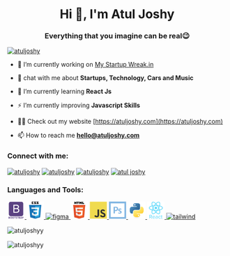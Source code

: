 <h1 align="center">Hi 👋, I'm Atul Joshy</h1>
<h3 align="center">Everything that you imagine can be real😉</h3>

<p align="left"> <a href="https://twitter.com/atuljoshy" target="blank"><img src="https://img.shields.io/twitter/follow/atuljoshy?logo=twitter&style=for-the-badge" alt="atuljoshy" /></a> </p>

- 🚀 I’m currently working on [My Startup Wreak.in](https://wreak.in)

- 💬 chat with me about **Startups, Technology, Cars and Music**

- 🌱 I’m currently learning **React Js**

- ⚡ I’m currently improving **Javascript Skills**

- 👨‍💻 Check out my website [https://atuljoshy.com](https://atuljoshy.com)

- 📫 How to reach me **hello@atuljoshy.com**

<h3 align="left">Connect with me:</h3>
<p align="left">
<a href="https://twitter.com/atuljoshy" target="blank"><img align="center" src="https://raw.githubusercontent.com/rahuldkjain/github-profile-readme-generator/master/src/images/icons/Social/twitter.svg" alt="atuljoshy" height="30" width="40" /></a>
<a href="https://linkedin.com/in/atuljoshy" target="blank"><img align="center" src="https://raw.githubusercontent.com/rahuldkjain/github-profile-readme-generator/master/src/images/icons/Social/linked-in-alt.svg" alt="atuljoshy" height="30" width="40" /></a>
<a href="https://instagram.com/atuljoshy" target="blank"><img align="center" src="https://raw.githubusercontent.com/rahuldkjain/github-profile-readme-generator/master/src/images/icons/Social/instagram.svg" alt="atuljoshy" height="30" width="40" /></a>
<a href="https://www.youtube.com/channel/UCJB-3TsW-szh2cTpgyI8lDA"target="blank"><img align="center" src="https://raw.githubusercontent.com/rahuldkjain/github-profile-readme-generator/master/src/images/icons/Social/youtube.svg" alt="atul joshy" height="30" width="40" /></a>
</p>

<h3 align="left">Languages and Tools:</h3>
<p align="left"> <a href="https://getbootstrap.com" target="_blank" rel="noreferrer"> <img src="https://raw.githubusercontent.com/devicons/devicon/master/icons/bootstrap/bootstrap-plain-wordmark.svg" alt="bootstrap" width="40" height="40"/> </a> <a href="https://www.w3schools.com/css/" target="_blank" rel="noreferrer"> <img src="https://raw.githubusercontent.com/devicons/devicon/master/icons/css3/css3-original-wordmark.svg" alt="css3" width="40" height="40"/> </a> <a href="https://www.figma.com/" target="_blank" rel="noreferrer"> <img src="https://www.vectorlogo.zone/logos/figma/figma-icon.svg" alt="figma" width="40" height="40"/> </a> <a href="https://www.w3.org/html/" target="_blank" rel="noreferrer"> <img src="https://raw.githubusercontent.com/devicons/devicon/master/icons/html5/html5-original-wordmark.svg" alt="html5" width="40" height="40"/> </a> <a href="https://developer.mozilla.org/en-US/docs/Web/JavaScript" target="_blank" rel="noreferrer"> <img src="https://raw.githubusercontent.com/devicons/devicon/master/icons/javascript/javascript-original.svg" alt="javascript" width="40" height="40"/> </a> <a href="https://www.photoshop.com/en" target="_blank" rel="noreferrer"> <img src="https://raw.githubusercontent.com/devicons/devicon/master/icons/photoshop/photoshop-line.svg" alt="photoshop" width="40" height="40"/> </a> <a href="https://www.python.org" target="_blank" rel="noreferrer"> <img src="https://raw.githubusercontent.com/devicons/devicon/master/icons/python/python-original.svg" alt="python" width="40" height="40"/> </a> <a href="https://reactjs.org/" target="_blank" rel="noreferrer"> <img src="https://raw.githubusercontent.com/devicons/devicon/master/icons/react/react-original-wordmark.svg" alt="react" width="40" height="40"/> </a> <a href="https://tailwindcss.com/" target="_blank" rel="noreferrer"> <img src="https://www.vectorlogo.zone/logos/tailwindcss/tailwindcss-icon.svg" alt="tailwind" width="40" height="40"/> </a> </p>

<p><img align="center" src="https://github-readme-stats.vercel.app/api/top-langs?username=atuljoshyy&show_icons=true&locale=en&layout=compact" alt="atuljoshyy" /></p>

<p><img align="center" src="https://github-readme-streak-stats.herokuapp.com/?user=atuljoshyy&" alt="atuljoshyy" /></p>


<!--
**atuljoshyy/atuljoshyy** is a ✨ _special_ ✨ repository because its `README.md` (this file) appears on your GitHub profile.

Here are some ideas to get you started:

- 🔭 I’m currently working on ...
- 🌱 I’m currently learning ...
- 👯 I’m looking to collaborate on ...
- 🤔 I’m looking for help with ...
- 💬 Ask me about ...
- 📫 How to reach me: ...
- 😄 Pronouns: ...
- ⚡ Fun fact: ...
-->
